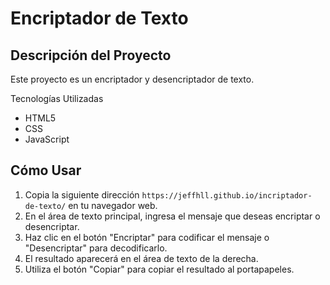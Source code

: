 # Encriptador de Texto

## Descripción del Proyecto

Este proyecto es un encriptador y desencriptador de texto.

Tecnologías Utilizadas

- HTML5
- CSS
- JavaScript

## Cómo Usar

1. Copia la siguiente dirección `https://jeffhll.github.io/incriptador-de-texto/` en tu navegador web.
2. En el área de texto principal, ingresa el mensaje que deseas encriptar o desencriptar.
3. Haz clic en el botón "Encriptar" para codificar el mensaje o "Desencriptar" para decodificarlo.
4. El resultado aparecerá en el área de texto de la derecha.
5. Utiliza el botón "Copiar" para copiar el resultado al portapapeles.
